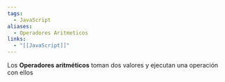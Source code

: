 ```yaml
---
tags:
  - JavaScript
aliases:
  - Operadores Aritmeticos
links:
  - "[[JavaScript]]"
---
```

Los **Operadores aritméticos** toman dos valores y ejecutan una operación con ellos
